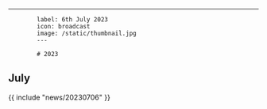 ---
            label: 6th July 2023
            icon: broadcast
            image: /static/thumbnail.jpg
            ---

            # 2023
## July

{{ include "news/20230706" }}